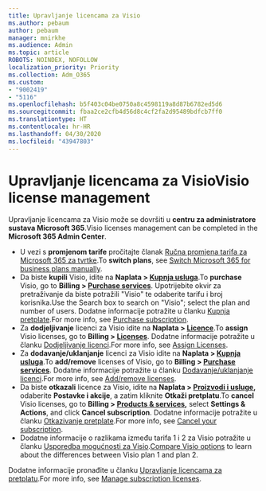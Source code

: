 ```yaml
---
title: Upravljanje licencama za Visio
ms.author: pebaum
author: pebaum
manager: mnirkhe
ms.audience: Admin
ms.topic: article
ROBOTS: NOINDEX, NOFOLLOW
localization_priority: Priority
ms.collection: Adm_O365
ms.custom:
- "9002419"
- "5116"
ms.openlocfilehash: b5f403c04be0750a8c4598119a8d87b6782ed5d6
ms.sourcegitcommit: fbaa2ce2cfb4d56d8c4cf2fa2d95489bdfcb7ff0
ms.translationtype: HT
ms.contentlocale: hr-HR
ms.lasthandoff: 04/30/2020
ms.locfileid: "43947803"
---
```

# <a name="visio-license-management"></a><span data-ttu-id="a966f-102">Upravljanje licencama za Visio</span><span class="sxs-lookup"><span data-stu-id="a966f-102">Visio license management</span></span>

<span data-ttu-id="a966f-103">Upravljanje licencama za Visio može se dovršiti u **centru za administratore sustava Microsoft 365**.</span><span class="sxs-lookup"><span data-stu-id="a966f-103">Visio licenses management can be completed in the **Microsoft 365 Admin Center**.</span></span>

- <span data-ttu-id="a966f-104">U vezi s **promjenom tarife** pročitajte članak [Ručna promjena tarifa za Microsoft 365 za tvrtke](https://docs.microsoft.com/microsoft-365/commerce/subscriptions/switch-plans-manually?view=o365-worldwide).</span><span class="sxs-lookup"><span data-stu-id="a966f-104">To **switch plans**, see [Switch Microsoft 365 for business plans manually](https://docs.microsoft.com/microsoft-365/commerce/subscriptions/switch-plans-manually?view=o365-worldwide).</span></span>
- <span data-ttu-id="a966f-105">Da biste **kupili** Visio, idite na **Naplata > [Kupnja usluga](https://go.microsoft.com/fwlink/p/?linkid=868433)**.</span><span class="sxs-lookup"><span data-stu-id="a966f-105">To **purchase** Visio, go to **Billing > [Purchase services](https://go.microsoft.com/fwlink/p/?linkid=868433)**.</span></span> <span data-ttu-id="a966f-106">Upotrijebite okvir za pretraživanje da biste potražili "Visio" te odaberite tarifu i broj korisnika.</span><span class="sxs-lookup"><span data-stu-id="a966f-106">Use the Search box to search on "Visio"; select the plan and number of users.</span></span> <span data-ttu-id="a966f-107">Dodatne informacije potražite u članku [Kupnja pretplate](https://docs.microsoft.com/microsoft-365/commerce/buy-another-subscription?view=o365-worldwide).</span><span class="sxs-lookup"><span data-stu-id="a966f-107">For more info, see [Purchase subscription](https://docs.microsoft.com/microsoft-365/commerce/buy-another-subscription?view=o365-worldwide).</span></span>
- <span data-ttu-id="a966f-108">Za **dodjeljivanje** licenci za Visio idite na **Naplata > [Licence](https://go.microsoft.com/fwlink/p/?linkid=842264)**.</span><span class="sxs-lookup"><span data-stu-id="a966f-108">To **assign** Visio licenses, go to **Billing > [Licenses](https://go.microsoft.com/fwlink/p/?linkid=842264)**.</span></span> <span data-ttu-id="a966f-109">Dodatne informacije potražite u članku [Dodjeljivanje licenci](https://docs.microsoft.com/microsoft-365/admin/manage/assign-licenses-to-users?view=o365-worldwide).</span><span class="sxs-lookup"><span data-stu-id="a966f-109">For more info, see [Assign Licenses](https://docs.microsoft.com/microsoft-365/admin/manage/assign-licenses-to-users?view=o365-worldwide).</span></span>
- <span data-ttu-id="a966f-110">Za **dodavanje/uklanjanje** licenci za Visio idite na **Naplata > [Kupnja usluga](https://go.microsoft.com/fwlink/p/?linkid=868433)**.</span><span class="sxs-lookup"><span data-stu-id="a966f-110">To **add/remove** licenses of Visio, go to **Billing > [Purchase services](https://go.microsoft.com/fwlink/p/?linkid=868433)**.</span></span> <span data-ttu-id="a966f-111">Dodatne informacije potražite u članku [Dodavanje/uklanjanje licenci](https://docs.microsoft.com/microsoft-365/commerce/licenses/buy-licenses?view=o365-worldwide#add-or-remove-licenses-for-your-business-subscription).</span><span class="sxs-lookup"><span data-stu-id="a966f-111">For more info, see [Add/remove licenses](https://docs.microsoft.com/microsoft-365/commerce/licenses/buy-licenses?view=o365-worldwide#add-or-remove-licenses-for-your-business-subscription).</span></span>
- <span data-ttu-id="a966f-112">Da biste **otkazali** licence za Visio, idite na **Naplata > [Proizvodi i usluge](https://go.microsoft.com/fwlink/p/?linkid=842054),** odaberite **Postavke i akcije**, a zatim kliknite **Otkaži pretplatu**.</span><span class="sxs-lookup"><span data-stu-id="a966f-112">To **cancel** Visio licenses, go to **Billing > [Products & services](https://go.microsoft.com/fwlink/p/?linkid=842054),** select **Settings & Actions**, and click **Cancel subscription**.</span></span> <span data-ttu-id="a966f-113">Dodatne informacije potražite u članku [Otkazivanje pretplate](https://docs.microsoft.com/office365/admin/subscriptions-and-billing/cancel-your-subscription).</span><span class="sxs-lookup"><span data-stu-id="a966f-113">For more info, see [Cancel your subscription](https://docs.microsoft.com/office365/admin/subscriptions-and-billing/cancel-your-subscription).</span></span>
- <span data-ttu-id="a966f-114">Dodatne informacije o razlikama između tarifa 1 i 2 za Visio potražite u članku [Usporedba mogućnosti za Visio](https://products.office.com/Visio/microsoft-visio-plans-and-pricing-compare-visio-options).</span><span class="sxs-lookup"><span data-stu-id="a966f-114">[Compare Visio options](https://products.office.com/Visio/microsoft-visio-plans-and-pricing-compare-visio-options) to learn about the differences between Visio plan 1 and plan 2.</span></span>

<span data-ttu-id="a966f-115">Dodatne informacije pronađite u članku [Upravljanje licencama za pretplatu](https://docs.microsoft.com/microsoft-365/commerce/licenses/buy-licenses?view=o365-worldwide#add-or-remove-licenses-for-your-business-subscription).</span><span class="sxs-lookup"><span data-stu-id="a966f-115">For more info, see [Manage subscription licenses](https://docs.microsoft.com/microsoft-365/commerce/licenses/buy-licenses?view=o365-worldwide#add-or-remove-licenses-for-your-business-subscription).</span></span>
